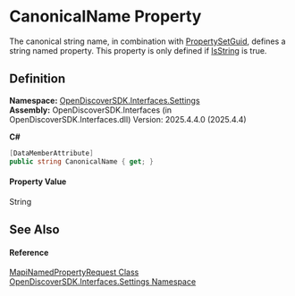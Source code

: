 # CanonicalName Property


The canonical string name, in combination with <a href="d22a54de-4173-1658-16b6-3610d9501cbf">PropertySetGuid</a>, defines a string named property. This property is only defined if <a href="aae56ad9-a943-1430-4e08-b4b07cdb5312">IsString</a> is true.



## Definition
**Namespace:** <a href="a1516a26-c3bc-5b32-80d1-92d32506d831">OpenDiscoverSDK.Interfaces.Settings</a>  
**Assembly:** OpenDiscoverSDK.Interfaces (in OpenDiscoverSDK.Interfaces.dll) Version: 2025.4.4.0 (2025.4.4)

**C#**
``` C#
[DataMemberAttribute]
public string CanonicalName { get; }
```



#### Property Value
String

## See Also


#### Reference
<a href="c7eb266b-668a-402f-122b-f5e129021a49">MapiNamedPropertyRequest Class</a>  
<a href="a1516a26-c3bc-5b32-80d1-92d32506d831">OpenDiscoverSDK.Interfaces.Settings Namespace</a>  
